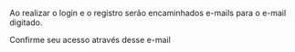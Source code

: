 Ao realizar o login e o registro serão encaminhados e-mails para o e-mail digitado. 

Confirme seu acesso através desse e-mail 

